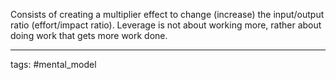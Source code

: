 Consists of creating a multiplier effect to change (increase) the input/output ratio (effort/impact ratio).
Leverage is not about working more, rather about doing work that gets more work done.

________________
tags: #mental_model 